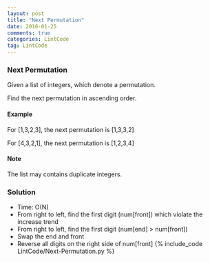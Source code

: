 ```yaml
---
layout: post
title: "Next Permutation"
date: 2016-01-25
comments: true
categories: LintCode
tag: LintCode
---
```



### Next Permutation

Given a list of integers, which denote a permutation.

Find the next permutation in ascending order.

#### Example
For [1,3,2,3], the next permutation is [1,3,3,2]

For [4,3,2,1], the next permutation is [1,2,3,4]

#### Note
The list may contains duplicate integers.

<!--more-->
### Solution
* Time: O(N)
* From right to left, find the first digit (num[front]) which violate the increase trend
* From right to left, find the first digit (num[end] > num[front])
* Swap the end and front
* Reverse all digits on the right side of num[front]
{% include_code LintCode/Next-Permutation.py  %}
